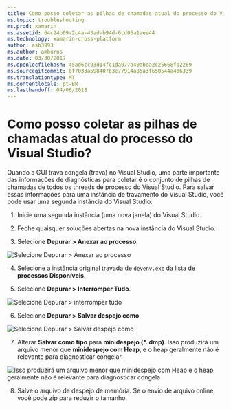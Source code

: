 ```yaml
---
title: Como posso coletar as pilhas de chamadas atual do processo do Visual Studio?
ms.topic: troubleshooting
ms.prod: xamarin
ms.assetid: 64c24b09-2c4a-43ad-b94d-6cd05a1aee44
ms.technology: xamarin-cross-platform
author: asb3993
ms.author: amburns
ms.date: 03/30/2017
ms.openlocfilehash: 45ad6cc93d14fc1da077a40abea2c25668fb2269
ms.sourcegitcommit: 6f7033a598407b3e77914a85a3f650544a4b6339
ms.translationtype: MT
ms.contentlocale: pt-BR
ms.lasthandoff: 04/06/2018
---
```

# <a name="how-do-i-collect-the-current-call-stacks-of-the-visual-studio-process"></a>Como posso coletar as pilhas de chamadas atual do processo do Visual Studio?

Quando a GUI trava congela (trava) no Visual Studio, uma parte importante das informações de diagnósticas para coletar é o conjunto de pilhas de chamadas de todos os threads de processo do Visual Studio. Para salvar essas informações para uma instância de travamento do Visual Studio, você pode usar uma segunda instância do Visual Studio:

1. Inicie uma segunda instância (uma nova janela) do Visual Studio.

2. Feche quaisquer soluções abertas na nova instância do Visual Studio.

3. Selecione **Depurar > Anexar ao processo**.

  ![](vs-callstack-images/image1.png "Selecione Depurar > Anexar ao processo")

4. Selecione a instância original travada de `devenv.exe` da lista de **processos Disponíveis**.

5. Selecione **Depurar > Interromper Tudo**.

  ![](vs-callstack-images/image2.png "Selecione Depurar > interromper tudo")

6. Selecione **Depurar > Salvar despejo como**.

  ![](vs-callstack-images/image3.png "Selecione Depurar > Salvar despejo como")

7. Alterar **Salvar como tipo** para **minidespejo (\*. dmp)**. Isso produzirá um arquivo menor que **minidespejo com Heap**, e o heap geralmente não é relevante para diagnosticar congelar.

  ![](vs-callstack-images/image4.png "Isso produzirá um arquivo menor que minidespejo com Heap e o heap geralmente não é relevante para diagnosticar congela")

8. Salve o arquivo de despejo de memória. Se o envio de arquivo online, você pode zip para reduzir o tamanho.

